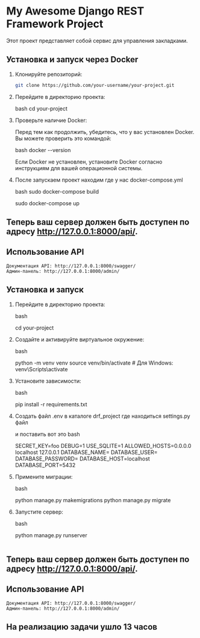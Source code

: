 # My Awesome Django REST Framework Project

Этот проект представляет собой сервис для управления закладками.

## Установка и запуск через Docker

1. Клонируйте репозиторий:
    ```bash
   git clone https://github.com/your-username/your-project.git


2. Перейдите в директорию проекта:
    
    
    bash
    cd your-project

3. Проверьте наличие Docker:
    
    
    Перед тем как продолжить, убедитесь, что у вас установлен Docker. Вы можете проверить это командой:

    bash
    docker --version

    Если Docker не установлен, установите Docker согласно инструкциям для вашей операционной системы.


4. После запускаем проект
    находим где у нас docker-compose.yml
    

    bash
    sudo docker-compose build

    sudo docker-compose up


## Теперь ваш сервер должен быть доступен по адресу http://127.0.0.1:8000/api/.

## Использование API

    Документация API: http://127.0.0.1:8000/swagger/
    Админ-панель: http://127.0.0.1:8000/admin/


## Установка и запуск


1. Перейдите в директорию проекта:
    
    bash

    cd your-project

2. Создайте и активируйте виртуальное окружение:

    bash

    python -m venv venv
    source venv/bin/activate  # Для Windows: venv\Scripts\activate

3. Установите зависимости:

    bash

    pip install -r requirements.txt


4. Создать файл .env в каталоге drf_project где находиться settings.py файл

    и поставить вот это
    bash

    SECRET_KEY=foo
    DEBUG=1
    USE_SQLITE=1
    ALLOWED_HOSTS=0.0.0.0 localhost 127.0.0.1
    DATABASE_NAME=
    DATABASE_USER=
    DATABASE_PASSWORD=
    DATABASE_HOST=localhost
    DATABASE_PORT=5432

4. Примените миграции:

    bash
    
    python manage.py makemigrations
    python manage.py migrate

5. Запустите сервер:

    bash

    python manage.py runserver

    ```

## Теперь ваш сервер должен быть доступен по адресу http://127.0.0.1:8000/api/.

## Использование API

    Документация API: http://127.0.0.1:8000/swagger/
    Админ-панель: http://127.0.0.1:8000/admin/



## На реализацию задачи ушло 13 часов
